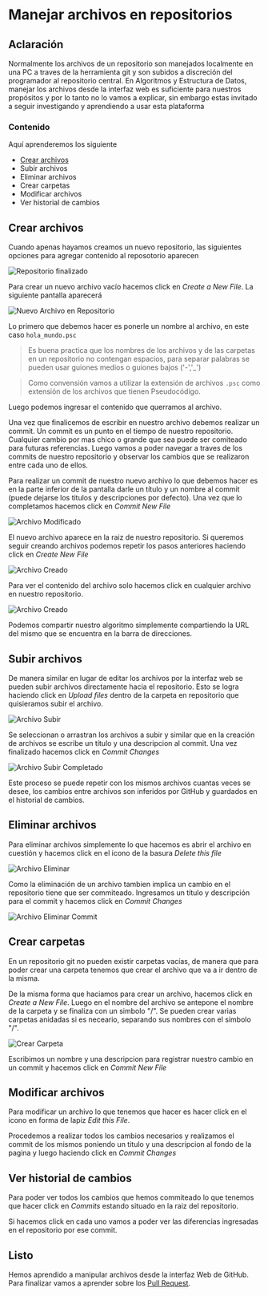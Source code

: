 # Manejar archivos en repositorios

## Aclaración

Normalmente los archivos de un repositorio son manejados localmente en una PC a traves de la herramienta git y son subidos a discreción del programador al repositorio central. En Algoritmos y Estructura de Datos, manejar los archivos desde la interfaz web es suficiente para nuestros propósitos y por lo tanto no lo vamos a explicar, sin embargo estas invitado a seguir investigando y aprendiendo a usar esta plataforma

### Contenido

Aquí aprenderemos los siguiente

- [Crear archivos](#Crear-archivos)
- Subir archivos
- Eliminar archivos
- Crear carpetas
- Modificar archivos
- Ver historial de cambios

## Crear archivos

Cuando apenas hayamos creamos un nuevo repositorio, las siguientes opciones para agregar contenido al reposotorio aparecen

![Repositorio finalizado][fin-repo]

Para crear un nuevo archivo vacío hacemos click en *Create a New File*. La siguiente pantalla aparecerá

![Nuevo Archivo en Repositorio][nuevo-archivo]

Lo primero que debemos hacer es ponerle un nombre al archivo, en este caso `hola_mundo.psc`

> Es buena practica que los nombres de los archivos y de las carpetas en un repositorio no contengan espacios, para separar palabras se pueden usar guiones medios o guiones bajos ('-','\_')

> Como convensión vamos a utilizar la extensión de archivos `.psc` como extensión de los archivos que tienen Pseudocódigo.

Luego podemos ingresar el contenido que querramos al archivo.

Una vez que finalicemos de escribir en nuestro archivo debemos realizar un commit. Un commit es un punto en el tiempo de nuestro repositorio. Cualquier cambio por mas chico o grande que sea puede ser comiteado para futuras referencias. Luego vamos a poder navegar a traves de los commits de nuestro repositorio y observar los cambios que se realizaron entre cada uno de ellos.

Para realizar un commit de nuestro nuevo archivo lo que debemos hacer es en la parte inferior de la pantalla darle un título y un nombre al commit (puede dejarse los titulos y descripciones por defecto). Una vez que lo completamos hacemos click en *Commit New File*

![Archivo Modificado][archivo-modificado]

El nuevo archivo aparece en la raiz de nuestro repositorio. Si queremos seguir creando archivos podemos repetir los pasos anteriores haciendo click en *Create New File*

![Archivo Creado][archivo-creado]

Para ver el contenido del archivo solo hacemos click en cualquier archivo en nuestro repositorio.

![Archivo Creado][archivo-creado-2]

Podemos compartir nuestro algoritmo simplemente compartiendo la URL del mismo que se encuentra en la barra de direcciones.

## Subir archivos

De manera similar en lugar de editar los archivos por la interfaz web se pueden subir  archivos directamente hacia el repositorio. Esto se logra haciendo click en *Upload files* dentro de la carpeta en repositorio que quisieramos subir el archivo. 

![Archivo Subir][archivo-subir]

Se seleccionan o arrastran los archivos a subir y similar que en la creación de archivos se escribe un título y una descripcion al commit. Una vez finalizado hacemos click en *Commit Changes*

![Archivo Subir Completado][archivo-subir-completo]

Este proceso se puede repetir con los mismos archivos cuantas veces se desee, los cambios entre archivos son inferidos por GitHub y guardados en el historial de cambios.

## Eliminar archivos

Para eliminar archivos simplemente lo que hacemos es abrir el archivo en cuestión y hacemos click en el icono de la basura *Delete this file*

![Archivo Eliminar][archivo-eliminar]

Como la eliminación de un archivo tambien implica un cambio en el repositorio tiene que ser commiteado. Ingresamos un título y descripción para el commit y hacemos click en *Commit Changes*

![Archivo Eliminar Commit][archivo-eliminar-commit]

## Crear carpetas

En un repositorio git no pueden existir carpetas vacías, de manera que para poder crear una carpeta tenemos que crear el archivo que va a ir dentro de la misma.

De la misma forma que haciamos para crear un archivo, hacemos click en *Create a New File*. Luego en el nombre del archivo se antepone el nombre de la carpeta y se finaliza con un simbolo "/". Se pueden crear varias carpetas anidadas si es neceario, separando sus nombres con el simbolo "/".

![Crear Carpeta][archivo-carpeta]

Escribimos un nombre y una descripcion para registrar nuestro cambio en un commit y hacemos click en *Commit New File*

## Modificar archivos

Para modificar un archivo lo que tenemos que hacer es hacer click en el icono en forma de lapiz *Edit this File*.



Procedemos a realizar todos los cambios necesarios y realizamos el commit de los mismos poniendo un titulo y una descripcion al fondo de la pagina y luego haciendo click en *Commit Changes*



## Ver historial de cambios

Para poder ver todos los cambios que hemos commiteado lo que tenemos que hacer click en *Commits* estando situado en la raiz del repositorio.


Si hacemos click en cada uno vamos a poder ver las diferencias ingresadas en el repositorio por ese commit.


## Listo

Hemos aprendido a manipular archivos desde la interfaz Web de GitHub. Para finalizar vamos a aprender sobre los [Pull Request](pull-request.md).


[fin-repo]: img/repo/fin-repo.png "Repositorio Finalizado"
[nuevo-archivo]: img/archivos/nuevo-archivo.png "Nuevo Archivo en Repositorio"
[archivo-modificado]: img/archivos/archivo-modificado.png "Archivo Modificado"
[archivo-creado]: img/archivos/archivo-creado.png "Archivo Creado"
[archivo-creado-2]: img/archivos/archivo-creado-2.png "Archivo Creado"
[archivo-subir]: img/archivos/archivo-subir.png "Archivo Subir"
[archivo-subir-completo]: img/archivos/archivo-subir-completo.png "Archivo Subir Completado"
[archivo-eliminar]: img/archivos/archivo-eliminar.png "Archivo Eliminar"
[archivo-eliminar-commit]: img/archivos/archivo-eliminar-commit.png "Archivo Eliminar Commit"
[archivo-carpeta]: img/archivos/archivo-carpeta.png "Crear Carpeta"
